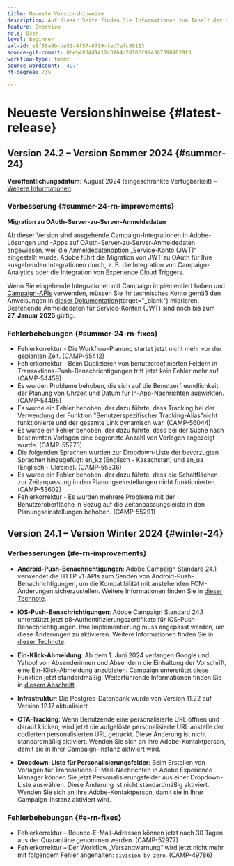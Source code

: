 ```yaml
---
title: Neueste Versionshinweise
description: Auf dieser Seite finden Sie Informationen zum Inhalt der aktuellen Version von Campaign Standard.
feature: Overview
role: User
level: Beginner
exl-id: e1f55a9b-be51-4f57-8719-fed7efc89113
source-git-commit: 0beb4934d1412c3f64d28106f9243673907629f3
workflow-type: tm+mt
source-wordcount: '497'
ht-degree: 73%

---
```



# Neueste Versionshinweise {#latest-release}

<!--
![Control Panel](assets/do-not-localize/cp-icon.png) **New Control Panel release**. [Learn more](https://experienceleague.adobe.com/docs/control-panel/using/release-notes.html){target="_blank"}.-->

<!--
## Early release notes {#e-new-release}

This section lists improvements and changes included in the next Campaign Standard release.

>[!CAUTION]
>
>This content is subject to changes without prior notice until the stage environments upgrade date. Learn more in the [Release planning page](../../rn/using/release-planning.md).
-->

## Version 24.2 – Version Sommer 2024 {#summer-24}

**Veröffentlichungsdatum**: August 2024 (eingeschränkte Verfügbarkeit) – [Weitere Informationen](../../rn/using/release-planning.md).

### Verbesserung {#summer-24-rn-improvements}

**Migration zu OAuth-Server-zu-Server-Anmeldedaten**

Ab dieser Version sind ausgehende Campaign-Integrationen in Adobe-Lösungen und -Apps auf OAuth-Server-zu-Server-Anmeldedaten angewiesen, weil die Anmeldedatenoption „Service-Konto (JWT)“ eingestellt wurde. Adobe führt die Migration von JWT zu OAuth für Ihre ausgehenden Integrationen durch, z. B. die Integration von Campaign-Analytics oder die Integration von Experience Cloud Triggers.

Wenn Sie eingehende Integrationen mit Campaign implementiert haben und [Campaign-APIs](../../api/using/get-started-apis.md) verwenden, müssen Sie Ihr technisches Konto gemäß den Anweisungen in [dieser Dokumentation](https://developer.adobe.com/developer-console/docs/guides/authentication/ServerToServerAuthentication/migration/){target="_blank"} migrieren. Bestehende Anmeldedaten für Service-Konten (JWT) sind noch bis zum **27. Januar 2025** gültig.

### Fehlerbehebungen {#summer-24-rn-fixes}

* Fehlerkorrektur - Die Workflow-Planung startet jetzt nicht mehr vor der geplanten Zeit. (CAMP-55412)
* Fehlerkorrektur - Beim Duplizieren von benutzerdefinierten Feldern in Transaktions-Push-Benachrichtigungen tritt jetzt kein Fehler mehr auf. (CAMP-54459)
* Es wurden Probleme behoben, die sich auf die Benutzerfreundlichkeit der Planung von Uhrzeit und Datum für In-App-Nachrichten auswirkten. (CAMP-54495)
* Es wurde ein Fehler behoben, der dazu führte, dass Tracking bei der Verwendung der Funktion &quot;Benutzerspezifischer Tracking-Alias&quot;nicht funktionierte und der gesamte Link dynamisch war. (CAMP-56044)
* Es wurde ein Fehler behoben, der dazu führte, dass bei der Suche nach bestimmten Vorlagen eine begrenzte Anzahl von Vorlagen angezeigt wurde. (CAMP-55273)
* Die folgenden Sprachen wurden zur Dropdown-Liste der bevorzugten Sprachen hinzugefügt: en_kz (Englisch - Kasachstan) und en_ua (Englisch - Ukraine). (CAMP-55336)
* Es wurde ein Fehler behoben, der dazu führte, dass die Schaltflächen zur Zeitanpassung in den Planungseinstellungen nicht funktionierten. (CAMP-53602)
* Fehlerkorrektur - Es wurden mehrere Probleme mit der Benutzeroberfläche in Bezug auf die Zeitanpassungsleiste in den Planungseinstellungen behoben. (CAMP-55291)

## Version 24.1 – Version Winter 2024 {#winter-24}

### Verbesserungen {#e-rn-improvements}

* **Android-Push-Benachrichtigungen**: Adobe Campaign Standard 24.1 verwendet die HTTP v1-APIs zum Senden von Android-Push-Benachrichtigungen, um die Kompatibilität mit anstehenden FCM-Änderungen sicherzustellen. Weitere Informationen finden Sie in [dieser Technote](../../administration/using/push-technote.md).

* **iOS-Push-Benachrichtigungen**: Adobe Campaign Standard 24.1 unterstützt jetzt p8-Authentifizierungszertifikate für iOS-Push-Benachrichtigungen. Ihre Implementierung muss angepasst werden, um diese Änderungen zu aktivieren. Weitere Informationen finden Sie in [dieser Technote](../../administration/using/push-technote.md).

* **Ein-Klick-Abmeldung**: Ab dem 1. Juni 2024 verlangen Google und Yahoo! von Absenderinnen und Absendern die Einhaltung der Vorschrift, eine Ein-Klick-Abmeldung anzubieten. Campaign unterstützt diese Funktion jetzt standardmäßig. Weiterführende Informationen finden Sie in [diesem Abschnitt](../../administration/using/configuring-email-channel.md#list-of-email-smtp-parameters).

* **Infrastruktur**: Die Postgres-Datenbank wurde von Version 11.22 auf Version 12.17 aktualisiert.

* **CTA-Tracking**: Wenn Benutzende eine personalisierte URL öffnen und darauf klicken, wird jetzt die aufgelöste personalisierte URL anstelle der codierten personalisierten URL getrackt. Diese Änderung ist nicht standardmäßig aktiviert. Wenden Sie sich an Ihre Adobe-Kontaktperson, damit sie in Ihrer Campaign-Instanz aktiviert wird.

* **Dropdown-Liste für Personalisierungsfelder**: Beim Erstellen von Vorlagen für Transaktions-E-Mail-Nachrichten in Adobe Experience Manager können Sie jetzt Personalisierungsfelder aus einer Dropdown-Liste auswählen. Diese Änderung ist nicht standardmäßig aktiviert. Wenden Sie sich an Ihre Adobe-Kontaktperson, damit sie in Ihrer Campaign-Instanz aktiviert wird.

### Fehlerbehebungen {#e-rn-fixes}

* Fehlerkorrektur – Bounce-E-Mail-Adressen können jetzt nach 30 Tagen aus der Quarantäne genommen werden. (CAMP-52977)
* Fehlerkorrektur – Der Workflow „Versandwarnung“ wird jetzt nicht mehr mit folgendem Fehler angehalten: `division by zero`. (CAMP-49786)

